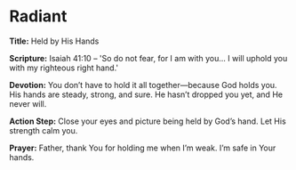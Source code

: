 # Radiant

**Title:** Held by His Hands

**Scripture:** Isaiah 41:10 – 'So do not fear, for I am with you... I will uphold you with my righteous right hand.'

**Devotion:**
You don’t have to hold it all together—because God holds you. His hands are steady, strong, and sure. He hasn’t dropped you yet, and He never will.

**Action Step:** Close your eyes and picture being held by God’s hand. Let His strength calm you.

**Prayer:**
Father, thank You for holding me when I’m weak. I’m safe in Your hands.